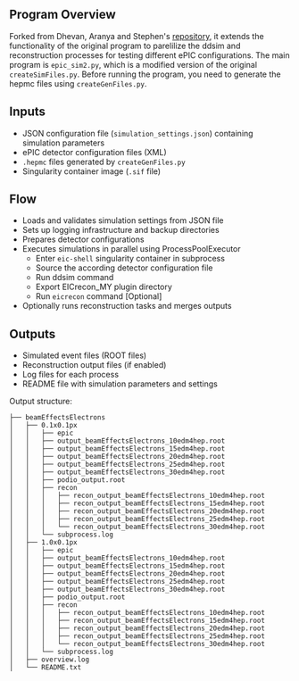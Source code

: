 
## Program Overview
Forked from Dhevan, Aranya and Stephen's [repository](https://github.com/dhevang/Analysis_epic), it extends the functionality of the original program to parelilize the ddsim and reconstruction processes for testing different ePIC configurations. The main program is `epic_sim2.py`, which is a modified version of the original `createSimFiles.py`. Before running the program, you need to generate the hepmc files using `createGenFiles.py`.

## Inputs 
- JSON configuration file (`simulation_settings.json`) containing simulation parameters
- ePIC detector configuration files (XML)
- `.hepmc` files generated by `createGenFiles.py`
- Singularity container image (`.sif` file)

## Flow
- Loads and validates simulation settings from JSON file
- Sets up logging infrastructure and backup directories
- Prepares detector configurations 
- Executes simulations in parallel using ProcessPoolExecutor
    - Enter `eic-shell` singularity container in subprocess
    - Source the according detector configuration file
    - Run ddsim command
    - Export EICrecon_MY plugin directory 
    - Run `eicrecon` command [Optional]
- Optionally runs reconstruction tasks and merges outputs

## Outputs  
- Simulated event files (ROOT files)
- Reconstruction output files (if enabled)
- Log files for each process
- README file with simulation parameters and settings

Output structure:
```
├── beamEffectsElectrons
│   ├── 0.1x0.1px
│   │   ├── epic
│   │   ├── output_beamEffectsElectrons_10edm4hep.root
│   │   ├── output_beamEffectsElectrons_15edm4hep.root
│   │   ├── output_beamEffectsElectrons_20edm4hep.root
│   │   ├── output_beamEffectsElectrons_25edm4hep.root
│   │   ├── output_beamEffectsElectrons_30edm4hep.root
│   │   ├── podio_output.root
│   │   ├── recon
│   │   │   ├── recon_output_beamEffectsElectrons_10edm4hep.root
│   │   │   ├── recon_output_beamEffectsElectrons_15edm4hep.root
│   │   │   ├── recon_output_beamEffectsElectrons_20edm4hep.root
│   │   │   ├── recon_output_beamEffectsElectrons_25edm4hep.root
│   │   │   └── recon_output_beamEffectsElectrons_30edm4hep.root
│   │   └── subprocess.log
│   ├── 1.0x0.1px
│   │   ├── epic
│   │   ├── output_beamEffectsElectrons_10edm4hep.root
│   │   ├── output_beamEffectsElectrons_15edm4hep.root
│   │   ├── output_beamEffectsElectrons_20edm4hep.root
│   │   ├── output_beamEffectsElectrons_25edm4hep.root
│   │   ├── output_beamEffectsElectrons_30edm4hep.root
│   │   ├── podio_output.root
│   │   ├── recon
│   │   │   ├── recon_output_beamEffectsElectrons_10edm4hep.root
│   │   │   ├── recon_output_beamEffectsElectrons_15edm4hep.root
│   │   │   ├── recon_output_beamEffectsElectrons_20edm4hep.root
│   │   │   ├── recon_output_beamEffectsElectrons_25edm4hep.root
│   │   │   └── recon_output_beamEffectsElectrons_30edm4hep.root
│   │   └── subprocess.log
│   ├── overview.log
│   └── README.txt
```